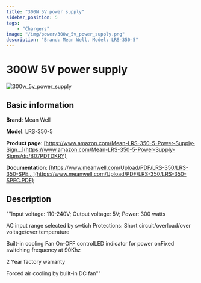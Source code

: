 ```yaml
---
title: "300W 5V power supply"
sidebar_position: 5
tags:
    - "Chargers"
image: "/img/power/300w_5v_power_supply.png"
description: "Brand: Mean Well, Model: LRS-350-5"
---
```

# 300W 5V power supply

![300w_5v_power_supply](/img/power/300w_5v_power_supply.png)

## Basic information

**Brand**: Mean Well

**Model**: LRS-350-5

**Product page**: [https://www.amazon.com/Mean-LRS-350-5-Power-Supply-Sign...](https://www.amazon.com/Mean-LRS-350-5-Power-Supply-Signs/dp/B07PDTDKRY)

**Documentation**: [https://www.meanwell.com/Upload/PDF/LRS-350/LRS-350-SPE...](https://www.meanwell.com/Upload/PDF/LRS-350/LRS-350-SPEC.PDF)

## Description

""Input voltage: 110\-240V; Output voltage: 5V; Power: 300 watts

 AC input range selected by swtich Protections: Short circuit/overload/over voltage/over temperature

 Built\-in cooling Fan On\-OFF controlLED indicator for power onFixed switching frequency at 90Khz

 2 Year factory warranty

 Forced air cooling by built\-in DC fan""

